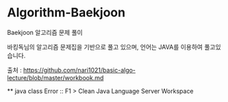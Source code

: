 # Algorithm-Baekjoon
Baekjoon 알고리즘 문제 풀이

바킹독님의 알고리즘 문제집을 기반으로 풀고 있으며,
언어는 JAVA를 이용하여 풀고있습니다.

출처 : https://github.com/nari1021/basic-algo-lecture/blob/master/workbook.md

** java class Error :: F1 > Clean Java Language Server Workspace
